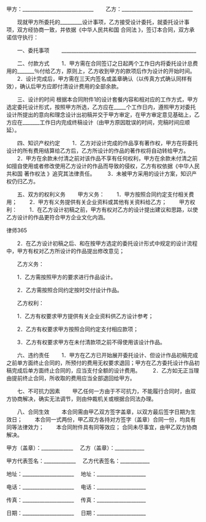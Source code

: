 
 甲方：_____________________________
　　乙方：_____________________________


　　现就甲方所委托的_________设计事项，乙方接受设计委托，就委托设计事项，双方经协商一致，并依据《中华人民共和国
合同法
》，签订本合同，双方承诺信守执行：


　　一、委托事项
　　_______________________________________________________


　　二、付款方式
　　1．甲方需在合同签订之日起两个工作日内将委托设计总费用的_______％付给乙方，原则上，乙方收到甲方的款项后作为设计的开始时间。
　　2．设计完成后，甲方需在三天内签名或盖章确认（以传真方式确认同样有效），确认后甲方应即付清设计费用的全部余款。


　　三、设计的时间 根据本合同附件1的设计套餐内容和相对应的工作方式，甲方选定委托设计形式，按照甲方所选，乙方应在_____个工作日内，遵照甲方对委托设计所提出的意向和理念设计出初稿并交于甲方审定，在甲方审定意见基础上，乙方应在_______工作日内完成终稿设计（由甲方原因耽误的时间，完稿时间应顺延）。


　　四、知识产权约定
　　1．乙方对设计完成的作品享有著作权，甲方在将委托设计的所有费用结算给乙方后，乙方所设计的作品的著作权将自动转给甲方。
　　2．甲方在余款未付清之前对该作品不享有任何权利，甲方在余款未付清之前如擅自使用或者修改使用乙方设计的作品而导致的侵权，乙方有权依据《中华人民共和国
著作权法
》追究其法律责任。
　　3．未被甲方采用的设计方案，知识产权仍归乙方。


　　五、双方的权利义务
　　甲方义务：
　　1．甲方按照合同约定支付相关费用；
　　2．甲方有义务提供有关企业资料或其他有关资料给乙方；
　　甲方权利：
　　1．在乙方设计初稿之前，甲方有权对乙方的设计提出建议和思路，以使乙方设计的作品更符合甲方企业文化内涵。




 
律师365






　　2．在乙方设计初稿之后、和在按甲方选定的委托设计形式中规定的设计流程中，甲方有权对乙方所设计的作品提出修改意见；

　　乙方义务：

　　1．乙方需按照甲方的要求进行作品设计。

　　2．乙方需按照合同约定按时交付设计作品。

　　乙方权利：

　　1．乙方有权要求甲方提供有关企业资料供乙方设计参考；

　　2．乙方有权要求甲方按照合同约定支付相应款项；

　　3．乙方有权要求甲方在未付清款项之前不得使用该设计作品。




　　六、违约责任
　　1．甲方在乙方已开始展开委托设计、但设计作品初稿完成之前单方面终止合同的，所预付的费用无权要求退回；甲方在乙方委托设计作品初稿完成后单方面终止合同的，应当支付全额的设计费用。
　　2．乙方如无正当理由提前终止合同，所收取的费用应当全部退回给甲方。


　　七、不可抗力因素
　　甲乙任何一方由于不可抗力，不能履行合同时，由双方协商解决，确实无法调节，则由仲裁机关或根据合同法办理。


　　八、合同生效
　　本合同需由甲乙双方签字盖章，以双方最后签字日期为生效日；
　　本合同一式两份，甲乙双方各持对方签字（盖章）合同一份，均具有同等法律效力；
　　本合同附件具有同等效应； 合同未尽事宜，由甲乙双方协商解决。


 



 
甲方（盖章）：_____________　  乙方（盖章）：____________
 
甲方代表签名：_____________　  乙方代表签名：____________
 
地址：_____________________　  地址：____________________
 
电话：_____________________　  电话：____________________
 
传真：_____________________　  传真：____________________
 
日期：_____________________　  日期：____________________
 

 
 

 
 
 
  
 
  
 
   


   
 

   


   


   
 
 
  
 
 
 

